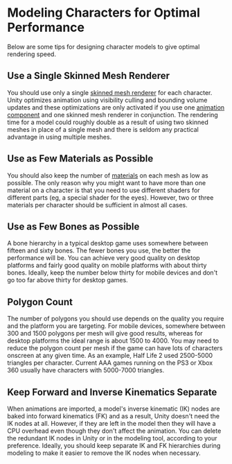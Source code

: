 Modeling Characters for Optimal Performance
===========================================


Below are some tips for designing character models to give optimal rendering speed.

Use a Single Skinned Mesh Renderer
----------------------------------


You should use only a single [skinned mesh renderer](class-skinnedmeshrenderer.html) for each character. Unity optimizes animation using visibility culling and bounding volume updates and these optimizations are only activated if you use one [animation component](class-animation.html) and one skinned mesh renderer in conjunction. The rendering time for a model could roughly double as a result of using two skinned meshes in place of a single mesh and there is seldom any practical advantage in using multiple meshes.


Use as Few Materials as Possible
--------------------------------


You should also keep the number of [materials](class-material.html) on each mesh as low as possible. The only reason why you might want to have more than one material on a character is that you need to use different shaders for different parts (eg, a special shader for the eyes). However, two or three materials per character should be sufficient in almost all cases.


Use as Few Bones as Possible
----------------------------


A bone hierarchy in a typical desktop game uses somewhere between fifteen and sixty bones. The fewer bones you use, the better the performance will be. You can achieve very good quality on desktop platforms and fairly good quality on mobile platforms with about thirty bones. Ideally, keep the number below thirty for mobile devices and don't go too far above thirty for desktop games.

Polygon Count
-------------


The number of polygons you should use depends on the quality you require and the platform you are targeting.  For mobile devices, somewhere between 300 and 1500 polygons per mesh will give good results, whereas for desktop platforms the ideal range is about 1500 to 4000. You may need to reduce the polygon count per mesh if the game can have lots of characters onscreen at any given time. As an example, Half Life 2 used 2500-5000 triangles per character. Current AAA games running on the PS3 or Xbox 360 usually have characters with 5000-7000 triangles.


Keep Forward and Inverse Kinematics Separate
--------------------------------------------


When animations are imported, a model's inverse kinematic (IK) nodes are baked into forward kinematics (FK) and as a result, Unity doesn't need the IK nodes at all. However, if they are left in the model then they will have a CPU overhead even though they don't affect the animation. You can delete the redundant IK nodes in Unity or in the modeling tool, according to your preference.  Ideally, you should keep separate IK and FK hierarchies during modeling to make it easier to remove the IK nodes when necessary.

